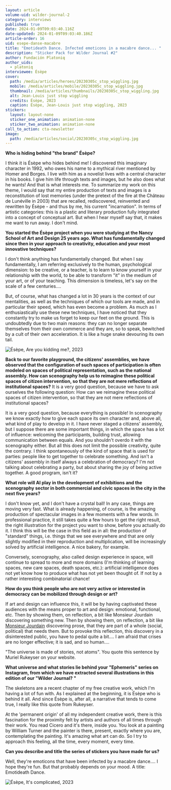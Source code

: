 ```yaml
---
layout: article
volume-uid: wilder-journal-2
category: interviews
published: true
date: 2024-01-09T09:03:40.116Z
date-updated: 2024-01-09T09:03:40.186Z
article-order: 16
uid: esepe-danse-macabre
title: "Emotideath Dance. Infected emoticons in a macabre dance... "
description: "Sticker Pack for Wilder Journal #2"
author: Fundación Platoniq
author_uids:
  - platoniq
interviewee: Ésèpe
cover:
  path: /media/articles/heroes/20230305c_stop_wiggling.jpg
  mobile: /media/articles/mobile/20230305c_stop_wiggling.jpg
  thumbnail: /media/articles/thumbnails/20230305c_stop_wiggling.jpg
  alt: Jean-Louis just stop wiggling
  credits: Ésèpe, 2023
  caption: Ésèpe, Jean-Louis just stop wiggling, 2023
stickers:
  layout: layout-none
  sticker_one_animation: animation-none
  sticker_two_animation: animation-none
call_to_action: cta-newsletter
image:
  path: /media/articles/social/20230305c_stop_wiggling.jpg
---
```

**Who is hiding behind "the brand" Ésèpe?**

I think it is Ésèpe who hides behind me! I discovered this imaginary character in 1992, who owes his name to a mythical river mentioned by Homer and Borges. I live with him as a novelist lives with a central character in his books. I give him life through texts and images, but he also does what he wants! And that is what interests me. To summarize my work on this theme, I would say that my entire production of texts and images is a reconstitution of lost memories (under the pretext of the fire at the Château de Lunéville in 2003) that are recalled, rediscovered, reinvented and rewritten by Ésèpe - and thus by me, his current "incarnation". In terms of artistic categories: this is a plastic and literary production fully integrated into a concept of conceptual art. But when I hear myself say that, it makes me want to run away. I don't mind.

**You started the Ésèpe project when you were studying at the Nancy School of Art and Design 25 years ago. What has fundamentally changed since then in your approach to creativity, education and your most innovative techniques?**

I don't think anything has fundamentally changed. But when I say fundamentally, I am referring exclusively to the human, psychological dimension: to be creative, or a teacher, is to learn to know yourself in your relationship with the world, to be able to transform "it" in the medium of your art, or of your teaching. This dimension is timeless, let's say on the scale of a few centuries....

But, of course, what has changed a lot in 30 years is the context of our mentalities, as well as the techniques of which our tools are made, and in particular their speed, which has even become a problem. As much as I enthusiastically use these new techniques, I have noticed that they constantly try to make us forget to keep our feet on the ground. This is undoubtedly due to two main reasons: they can no longer separate themselves from their own commerce and they are, so to speak, bewitched by a cult of their own acceleration. It is like a huge snake devouring its own tail.

![Ésèpe, Are you kidding me?, 2023](https://lh7-us.googleusercontent.com/5ZdRMwCgFkVSenzO2DobHMWOIp4jwVxXgS3O1A0yfdcz75q86brdotIE6iR_8B6qQODR8-HZ1Flo88ecp1jEqGDvP9JKooEuqFXTVa_s-1mvQokYPPvZAs_u5MDOj9MZvwTFh1PLKUn3Sa09vz48Lno "Ésèpe, Are you kidding me?, 2023")

**Back to our favorite playground, the citizens' assemblies, we have observed that the configuration of such spaces of participation is often modeled on spaces of political representation, such as the national assembly. How can scenography help us to reimagine these political spaces of citizen intervention, so that they are not mere reflections of institutional spaces?** It is a very good question, because we have to ask ourselves the following question: How can we reimagine these political spaces of citizen intervention, so that they are not mere reflections of institutional spaces?

It is a very good question, because everything is possible! In scenography we know exactly how to give each space its own character and, above all, what kind of play to develop in it. I have never staged a citizens' assembly, but I suppose there are some important things, in which the space has a lot of influence: welcoming the participants, building trust, allowing communication between equals. And you shouldn't overdo it with the scenography either. But all this does not limit the possible creativity, quite the contrary. I think spontaneously of the kind of space that is used for parties: people like to get together to celebrate something. And isn't a citizens' assembly in itself always a celebration of democracy? I'm not talking about celebrating a party, but about sharing the joy of being active together. A good program, isn't it?

**What role will AI play in the development of exhibitions and the scenography sector in both commercial and civic spaces in the city in the next five years?**

I don't know yet, and I don't have a crystal ball! In any case, things are moving very fast. What is already happening, of course, is the amazing production of spectacular images in a few moments with a few words. In professional practice, it still takes quite a few hours to get the right result, the right illustration for the project you want to show, before you actually do it. I think this will be the case in this field as in all: the production of "standard" things, i.e. things that we see everywhere and that are only slightly modified in their reproduction and multiplication, will be increasingly solved by artificial intelligence. A nice bakery, for example.

Conversely, scenography, also called design experience in space, will continue to spread to more and more domains (I'm thinking of learning spaces, new care spaces, death spaces, etc.): artificial intelligence does not yet know how to produce what has not yet been thought of. If not by a rather interesting combinatorial chance!

**How do you think people who are not very active or interested in democracy can be mobilized through design or art?**

If art and design can influence this, it will be by having captivated these audiences with the means proper to art and design: emotional, functional, etc. Then by showing them, on reflection, a bit like Monsieur Jourdain discovering something new. Then by showing them, on reflection, a bit like [Monsieur Jourdain](https://es.wikipedia.org/wiki/El_burgu%C3%A9s_gentilhombre) discovering prose, that they are part of a whole (social, political) that needs them. But to provoke this reflection, this discovery in a disinterested public, you have to pedal quite a bit.... I am afraid that crises are no longer effective; it is sad, and so human....

"The universe is made of stories, not atoms". You quote this sentence by Muriel Rukeyser on your website.

**What universe and what stories lie behind your "Ephemeris" series on Instagram, from which we have extracted several illustrations in this edition of our "Wilder Journal? "**

The skeletons are a recent chapter of my free creative work, which I'm having a lot of fun with. As I explained at the beginning, it is Ésèpe who is behind it all. And since Ésèpe is, after all, a narrative that tends to come true, I really like this quote from Rukeyser.

At the 'permanent origin' of all my independent creative work, there is this fascination for the proximity felt by artists and authors of all times through their work. You read Cicero and it's there, inside you. You look at a painting by William Turner and the painter is there, present, exactly where you are, contemplating the painting. It's amazing what art can do. So I try to approach this feeling, all the time, every moment, every time.

**Can you describe and title the series of stickers you have made for us?**

Well, they're emoticons that have been infected by a macabre dance.... I hope they're fun. But that probably depends on your mood. A title: Emotideath Dance.

![Ésèpe, It's complicated, 2023](https://lh7-us.googleusercontent.com/FPHEnrMFyJNN0J8D6plCkxQq3vZAHwm6JnG6-rhyAIdFvm5mEz7NpxGalusXvMyts_fw2aCL7Sr5z97kV9sffjddyZs02_qCWkAzx_cCa5FWN3p1LCYbQjastwCz5grnWJxHkLsjfOcAvKnhTbGyLqE "Ésèpe, It's complicated, 2023")
